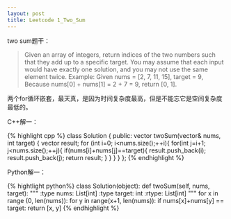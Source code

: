 ```yaml
---
layout: post
title: Leetcode 1_Two_Sum
---
```


two sum题干：

>Given an array of integers, return indices of the two numbers such that they
>add up to a specific target.
>You may assume that each input would have exactly one solution, and you may
>not use the same element twice. 
>Example:
>Given nums = [2, 7, 11, 15], target = 9,
>Because nums[0] + nums[1] = 2 + 7 = 9,
>return [0, 1].

两个for循环嵌套，最天真，是因为时间复杂度最高，但是不能忘它是空间复杂度最低的。

C++解一：

{% highlight cpp %}
class Solution {
public:
    vector<int> twoSum(vector<int>& nums, int target) {
	vector<int> result;
   	for (int i=0; i<nums.size();++i){
		for(int j=i+1; j<nums.size();++j){
			if(nums[i]+nums[j]==target){
				result.push_back(i);
				result.push_back(j);
				return result;
			}
		}
	}
    }
};
{% endhighlight %}

Python解一：

{% hightlight python%}
class Solution(object):
    def twoSum(self, nums, target):
        """
        :type nums: List[int]
        :type target: int
        :rtype: List[int]
        """
        for x in range (0, len(nums)):
            for y in range(x+1, len(nums)):
                if nums[x]+nums[y] == target:
return [x, y] 
{% endhighlight %}

